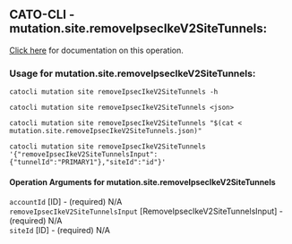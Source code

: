 
## CATO-CLI - mutation.site.removeIpsecIkeV2SiteTunnels:
[Click here](https://api.catonetworks.com/documentation/#mutation-mutation.site.removeIpsecIkeV2SiteTunnels) for documentation on this operation.

### Usage for mutation.site.removeIpsecIkeV2SiteTunnels:

`catocli mutation site removeIpsecIkeV2SiteTunnels -h`

`catocli mutation site removeIpsecIkeV2SiteTunnels <json>`

`catocli mutation site removeIpsecIkeV2SiteTunnels "$(cat < mutation.site.removeIpsecIkeV2SiteTunnels.json)"`

`catocli mutation site removeIpsecIkeV2SiteTunnels '{"removeIpsecIkeV2SiteTunnelsInput":{"tunnelId":"PRIMARY1"},"siteId":"id"}'`


#### Operation Arguments for mutation.site.removeIpsecIkeV2SiteTunnels ####

`accountId` [ID] - (required) N/A    
`removeIpsecIkeV2SiteTunnelsInput` [RemoveIpsecIkeV2SiteTunnelsInput] - (required) N/A    
`siteId` [ID] - (required) N/A    
